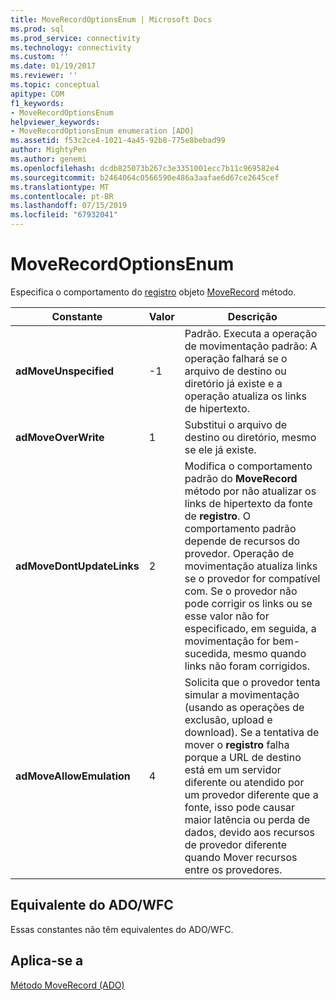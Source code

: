 ```yaml
---
title: MoveRecordOptionsEnum | Microsoft Docs
ms.prod: sql
ms.prod_service: connectivity
ms.technology: connectivity
ms.custom: ''
ms.date: 01/19/2017
ms.reviewer: ''
ms.topic: conceptual
apitype: COM
f1_keywords:
- MoveRecordOptionsEnum
helpviewer_keywords:
- MoveRecordOptionsEnum enumeration [ADO]
ms.assetid: f53c2ce4-1021-4a45-92b8-775e8bebad99
author: MightyPen
ms.author: genemi
ms.openlocfilehash: dcdb825073b267c3e3351001ecc7b11c969582e4
ms.sourcegitcommit: b2464064c0566590e486a3aafae6d67ce2645cef
ms.translationtype: MT
ms.contentlocale: pt-BR
ms.lasthandoff: 07/15/2019
ms.locfileid: "67932041"
---
```

# <a name="moverecordoptionsenum"></a>MoveRecordOptionsEnum
Especifica o comportamento do [registro](../../../ado/reference/ado-api/record-object-ado.md) objeto [MoveRecord](../../../ado/reference/ado-api/moverecord-method-ado.md) método.  
  
|Constante|Valor|Descrição|  
|--------------|-----------|-----------------|  
|**adMoveUnspecified**|-1|Padrão. Executa a operação de movimentação padrão: A operação falhará se o arquivo de destino ou diretório já existe e a operação atualiza os links de hipertexto.|  
|**adMoveOverWrite**|1|Substitui o arquivo de destino ou diretório, mesmo se ele já existe.|  
|**adMoveDontUpdateLinks**|2|Modifica o comportamento padrão do **MoveRecord** método por não atualizar os links de hipertexto da fonte de **registro**. O comportamento padrão depende de recursos do provedor. Operação de movimentação atualiza links se o provedor for compatível com. Se o provedor não pode corrigir os links ou se esse valor não for especificado, em seguida, a movimentação for bem-sucedida, mesmo quando links não foram corrigidos.|  
|**adMoveAllowEmulation**|4|Solicita que o provedor tenta simular a movimentação (usando as operações de exclusão, upload e download). Se a tentativa de mover o **registro** falha porque a URL de destino está em um servidor diferente ou atendido por um provedor diferente que a fonte, isso pode causar maior latência ou perda de dados, devido aos recursos de provedor diferente quando Mover recursos entre os provedores.|  
  
## <a name="adowfc-equivalent"></a>Equivalente do ADO/WFC  
 Essas constantes não têm equivalentes do ADO/WFC.  
  
## <a name="applies-to"></a>Aplica-se a  
 [Método MoveRecord (ADO)](../../../ado/reference/ado-api/moverecord-method-ado.md)
